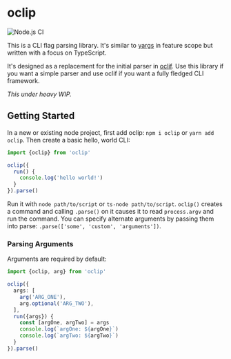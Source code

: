 # oclip

![Node.js CI](https://github.com/oclif/oclip/workflows/Node.js%20CI/badge.svg)

This is a CLI flag parsing library. It's similar to [yargs](https://www.npmjs.com/package/yargs) in feature scope but written with a focus on TypeScript.

It's designed as a replacement for the initial parser in [oclif](https://oclif.io/). Use this library if you want a simple parser and use oclif if you want a fully fledged CLI framework.

_This under heavy WIP._

## Getting Started

In a new or existing node project, first add oclip: `npm i oclip` or `yarn add oclip`. Then create a basic hello, world CLI:

```typescript
import {oclip} from 'oclip'

oclip({
  run() {
    console.log('hello world!')
  }
}).parse()
```

Run it with `node path/to/script` or `ts-node path/to/script`. `oclip()` creates a command and calling `.parse()` on it causes it to read `process.argv` and run the command. You can specify alternate arguments by passing them into parse: `.parse(['some', 'custom', 'arguments'])`.

### Parsing Arguments

Arguments are required by default:

```typescript
import {oclip, arg} from 'oclip'

oclip({
  args: [
    arg('ARG_ONE'),
    arg.optional('ARG_TWO'),
  ],
  run({args}) {
    const [argOne, argTwo] = args
    console.log(`argOne: ${argOne}`)
    console.log(`argTwo: ${argTwo}`)
  }
}).parse()
```
